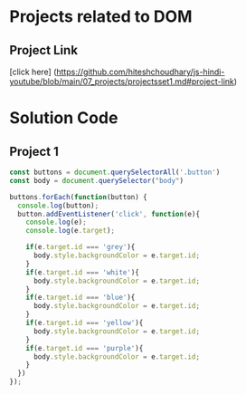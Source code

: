 # Projects related to DOM

## Project Link
[click here] (https://github.com/hiteshchoudhary/js-hindi-youtube/blob/main/07_projects/projectsset1.md#project-link)

# Solution Code

## Project 1

```javascript
const buttons = document.querySelectorAll('.button')
const body = document.querySelector("body")

buttons.forEach(function(button) {
  console.log(button);
  button.addEventListener('click', function(e){
    console.log(e);
    console.log(e.target);

    if(e.target.id === 'grey'){
      body.style.backgroundColor = e.target.id;
    }
    if(e.target.id === 'white'){
      body.style.backgroundColor = e.target.id;
    }
    if(e.target.id === 'blue'){
      body.style.backgroundColor = e.target.id;
    }
    if(e.target.id === 'yellow'){
      body.style.backgroundColor = e.target.id;
    }
    if(e.target.id === 'purple'){
      body.style.backgroundColor = e.target.id;
    }
  })
});

```

